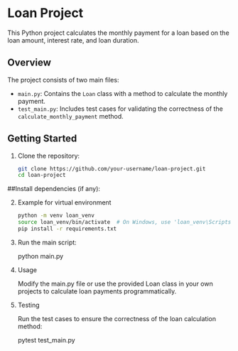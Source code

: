 # Loan Project

This Python project calculates the monthly payment for a loan based on the loan amount, interest rate, and loan duration.

## Overview

The project consists of two main files:

- `main.py`: Contains the `Loan` class with a method to calculate the monthly payment.
- `test_main.py`: Includes test cases for validating the correctness of the `calculate_monthly_payment` method.

## Getting Started

1. Clone the repository:

   ```bash
   git clone https://github.com/your-username/loan-project.git
   cd loan-project

##Install dependencies (if any):

2. Example for virtual environment

   ```bash
   python -m venv loan_venv
   source loan_venv/bin/activate  # On Windows, use 'loan_venv\Scripts\activate'
   pip install -r requirements.txt

3. Run the main script:

      python main.py

4.  Usage

       Modify the main.py file or use the provided Loan class in your own projects to calculate loan payments programmatically.

5. Testing

      Run the test cases to ensure the correctness of the loan calculation method:

      pytest test_main.py
